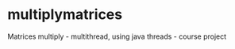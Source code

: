 multiplymatrices
================

Matrices multiply  - multithread, using java threads - course project